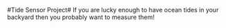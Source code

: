 #Tide Sensor Project#
If you are lucky enough to have ocean tides in your backyard then you probably want to measure them!
